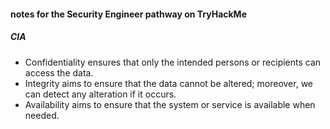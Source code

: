 #### notes for the Security Engineer pathway on TryHackMe

##### CIA


*    Confidentiality ensures that only the intended persons or recipients can access the data.
*    Integrity aims to ensure that the data cannot be altered; moreover, we can detect any alteration if it occurs.
*    Availability aims to ensure that the system or service is available when needed.
